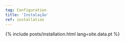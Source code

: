 ```yaml
---
tag: Configuration
title: 'Instalação'
ref: installation
---
```


{% include posts/installation.html lang=site.data.pt %}
